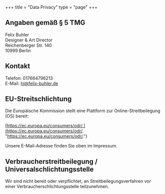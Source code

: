 +++
title = "Data Privacy"
type = "page"
+++
## Angaben gemäß § 5 TMG

Felix Buhler  
Designer & Art Director  
Reichenberger Str. 140  
10999 Berlin

## Kontakt

Telefon: 017664796213  
E-Mail: hi@felix-buhler.de

## EU-Streitschlichtung

Die Europäische Kommission stellt eine Plattform zur Online-Streitbeilegung (OS) bereit:

[https://ec.europa.eu/consumers/odr/.](https://ec.europa.eu/consumers/odr/. "https://ec.europa.eu/consumers/odr/.")

Unsere E-Mail-Adresse finden Sie oben im Impressum.

## Verbraucherstreitbeilegung / Universalschlichtungsstelle

Wir sind nicht bereit oder verpflichtet, an Streitbeilegungsverfahren vor einer Verbraucherschlichtungsstelle teilzunehmen.